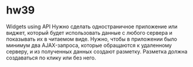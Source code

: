 # hw39
Widgets using API
Нужно сделать одностраничное приложение или виджет, который будет использовать данные с любого сервера и показывать их в читаемом виде. Нужно, чтобы в приложении было минимум два AJAX-запроса, которые обращаются к удаленному серверу, и из полученных данных создают разметку. Разметка должна создаваться по клику или без него.
